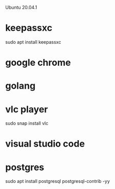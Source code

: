 Ubuntu 20.04.1

# keepassxc
sudo apt install keepassxc

# google chrome

# golang

# vlc player
sudo snap install vlc

# visual studio code

# postgres
sudo apt install postgresql postgresql-contrib -yy

